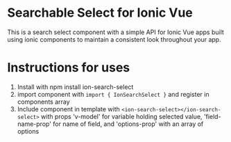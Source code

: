 # Searchable Select for Ionic Vue

This is a search select component with a simple API for Ionic Vue apps built using ionic components to maintain a consistent look throughout your app.

# Instructions for uses
1. Install with npm install ion-search-select
2. import component with `import { IonSearchSelect }` and register in components array
3. Include component in template with `<ion-search-select></ion-search-select>` with props 'v-model' for variable holding selected value, 'field-name-prop' for name of field, and 'options-prop' with an array of options


